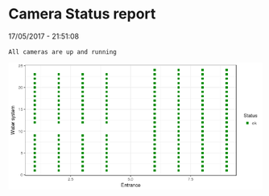 Camera Status report
================
17/05/2017 - 21:51:08

    All cameras are up and running

![](camreport_files/figure-markdown_github/unnamed-chunk-2-1.png)
